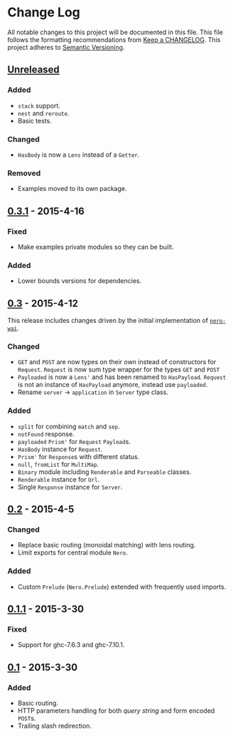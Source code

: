 # Change Log
All notable changes to this project will be documented in this file. This file
follows the formatting recommendations from [Keep a
CHANGELOG](http://keepachangelog.com/). This project adheres to [Semantic
Versioning](http://semver.org/).

## [Unreleased][unreleased]
### Added
- `stack` support.
- `nest` and `reroute`.
- Basic tests.

### Changed
- `HasBody` is now a `Lens` instead of a `Getter`.

### Removed
- Examples moved to its own package.

## [0.3.1][0.3.1] - 2015-4-16
### Fixed
- Make examples private modules so they can be built.

### Added
- Lower bounds versions for dependencies.

## [0.3][0.3] - 2015-4-12
This release includes changes driven by the initial implementation of
[`nero-wai`](https://github.com/plutonbrb/nero-wai).
### Changed
- `GET` and `POST` are now types on their own instead of constructors for
  `Request`. `Request` is now sum type wrapper for the types `GET` and `POST`
- `Payloaded` is now a `Lens'` and has been renamed to `HasPayload`.
  `Request` is not an instance of `HasPayload` anymore, instead use `payloaded`.
- Rename `server` -> `application` in `Server` type class.

### Added
- `split` for combining `match` and `sep`.
- `notFound` response.
- `payloaded` `Prism'` for `Request` `Payload`s.
- `HasBody` instance for `Request`.
- `Prism'` for `Response`s with different status.
- `null`, `fromList` for `MultiMap`.
- `Binary` module including `Renderable` and `Parseable` classes.
- `Renderable` instance for `Url`.
- Single `Response` instance for `Server`.

## [0.2] - 2015-4-5
### Changed
- Replace basic routing (monoidal matching) with lens routing.
- Limit exports for central module `Nero`.

### Added
- Custom `Prelude` (`Nero.Prelude`) extended with frequently used imports.

## [0.1.1] - 2015-3-30
### Fixed
- Support for ghc-7.6.3 and ghc-7.10.1.

## [0.1] - 2015-3-30
### Added
- Basic routing.
- HTTP parameters handling for both *query string* and form encoded `POST`s.
- Trailing slash redirection.

[unreleased]: https://github.com/plutonbrb/nero/compare/v0.3.1...HEAD
[0.3.1]: https://github.com/plutonbrb/nero/compare/v0.3...v0.3.1
[0.3]: https://github.com/plutonbrb/nero/compare/v0.2...v0.3
[0.2]: https://github.com/plutonbrb/nero/compare/v0.1.1...v0.2
[0.1.1]: https://github.com/plutonbrb/nero/compare/v0.1...v0.1.1
[0.1]: https://github.com/plutonbrb/nero/compare/a2c3f720...v0.1
